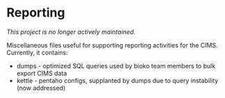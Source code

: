 # Reporting

*This project is no longer actively maintained.*

Miscellaneous files useful for supporting reporting activities for the CIMS. Currently, it contains:

  * dumps - optimized SQL queries used by bioko team members to bulk export CIMS data
  * kettle - pentaho configs, supplanted by dumps due to query instability (now addressed)

